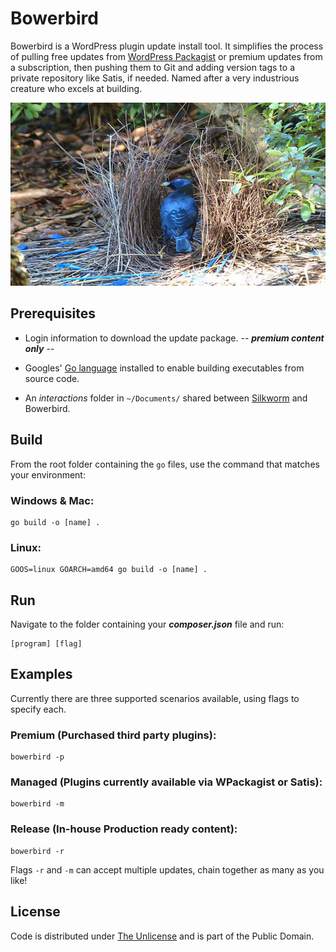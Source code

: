 # Bowerbird

Bowerbird is a WordPress plugin update install tool. It simplifies the process of pulling free updates from [WordPress Packagist](https://repo.packagist.org) or premium updates from a subscription, then pushing them to Git and adding version tags to a private repository like Satis, if needed. Named after a very industrious creature who excels at building.

![Bird](bowerbird.webp)

## Prerequisites

- Login information to download the update package. -- ***premium content only*** --

- Googles' [Go language](https://go.dev) installed to enable building executables from source code.

- An *interactions* folder in `~/Documents/` shared between [Silkworm](https://github.com/nausicaan/bowerbird.git) and Bowerbird.

## Build

From the root folder containing the `go` files, use the command that matches your environment:

### Windows & Mac:

``` console
go build -o [name] .
```

### Linux:

``` console
GOOS=linux GOARCH=amd64 go build -o [name] .
```

## Run

Navigate to the folder containing your ***composer.json*** file and run:

``` console
[program] [flag]
```

## Examples

Currently there are three supported scenarios available, using flags to specify each.

### Premium (Purchased third party plugins):

``` console
bowerbird -p
```

### Managed (Plugins currently available via WPackagist or Satis):

``` console
bowerbird -m
```

### Release (In-house Production ready content):

``` console
bowerbird -r
```

Flags `-r` and `-m` can accept multiple updates, chain together as many as you like!

## License

Code is distributed under [The Unlicense](https://github.com/nausicaan/free/blob/main/LICENSE.md) and is part of the Public Domain.
